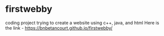 # firstwebby
coding project trying to create a website using c++, java, and html
Here is the link - https://bnbetancourt.github.io/firstwebby/
